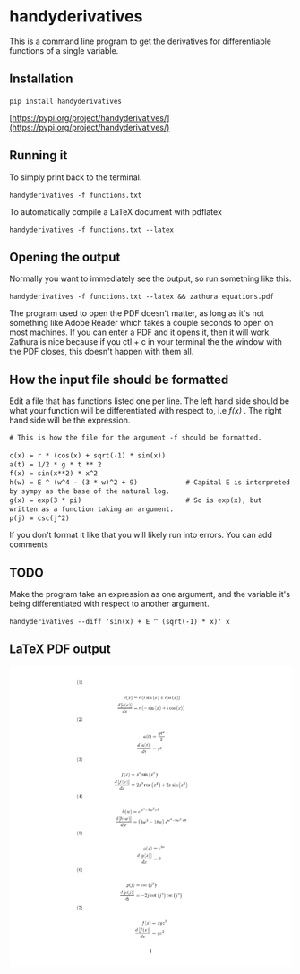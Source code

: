 # handyderivatives

This is a command line program to get the derivatives for differentiable functions of a single variable.

## Installation
`pip install handyderivatives`

[https://pypi.org/project/handyderivatives/](https://pypi.org/project/handyderivatives/)

## Running it
To simply print back to the terminal.

`handyderivatives -f functions.txt`

To automatically compile a LaTeX document with pdflatex

`handyderivatives -f functions.txt --latex`

## Opening the output 
Normally you want to immediately see the output, so run something like this.

`handyderivatives -f functions.txt --latex && zathura equations.pdf`

The program used to open the PDF doesn't matter, as long as it's not something like Adobe Reader which takes a couple seconds to open on most machines.
If you can enter a PDF and it opens it, then it will work. Zathura is nice because if you ctl + c in your terminal the the window with the PDF closes, this doesn't happen with them all.

## How the input file should be formatted
Edit a file that has functions listed one per line.
The left hand side should be what your function will be differentiated with respect to, i.e *f(x)* .
The right hand side will be the expression.

```
# This is how the file for the argument -f should be formatted.

c(x) = r * (cos(x) + sqrt(-1) * sin(x))
a(t) = 1/2 * g * t ** 2
f(x) = sin(x**2) * x^2
h(w) = E ^ (w^4 - (3 * w)^2 + 9)            # Capital E is interpreted by sympy as the base of the natural log.
g(x) = exp(3 * pi)                          # So is exp(x), but written as a function taking an argument.
p(j) = csc(j^2)
```

If you don't format it like that you will likely run into errors.
You  can add comments

## TODO 
Make the program take an expression as one argument, and the variable it's being differentiated with respect to another argument. 

`handyderivatives --diff 'sin(x) + E ^ (sqrt(-1) * x)' x`


## LaTeX PDF output

![Placeholder](https://raw.githubusercontent.com/Fitzy1293/handyderivatives/main/images/output.png)
